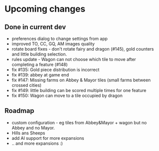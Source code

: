 # Upcoming changes

## Done in current dev

- preferences dialog to change settings from app
- improved TO, CC, GQ, AM images quality
- rotate board fixes - don't rotate fairy and dragon (#145), gold counters and little building selection.
- rules update - Wagon can not choose which tile to move after completing a feature (#148)
- fix #135: Gold piece distribution is incorrect
- fix #139: abbey at game end
- fix #147: Missing farms on Abbey & Mayor tiles (small farms between crossed cities)
- fix #149: little building can be scored multiple times for one feature
- fix #150: Wagon can move to a tile occupied by dragon 

## Roadmap

*  custom configuration - eg tiles from Abbey&Mayor + wagon but  no Abbey and no Mayor.
* Hills ans Sheeps
* add AI support for more expansions
* .. and more expansions :)